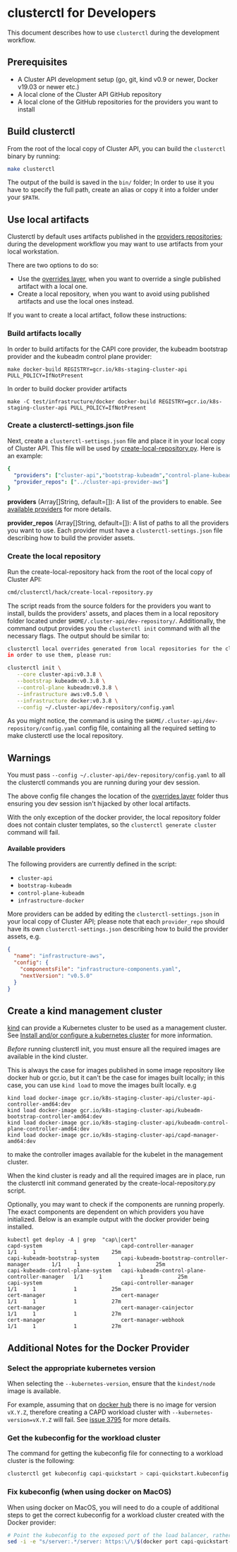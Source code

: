 # clusterctl for Developers

This document describes how to use `clusterctl` during the development workflow.

## Prerequisites

* A Cluster API development setup (go, git, kind v0.9 or newer, Docker v19.03 or newer etc.)
* A local clone of the Cluster API GitHub repository
* A local clone of the GitHub repositories for the providers you want to install

## Build clusterctl

From the root of the local copy of Cluster API, you can build the `clusterctl` binary by running:

```bash
make clusterctl
```

The output of the build is saved in the `bin/` folder; In order to use it you have to specify
the full path, create an alias or copy it into a folder under your `$PATH`.

## Use local artifacts

Clusterctl by default uses artifacts published in the [providers repositories];
during the development workflow you may want to use artifacts from your local workstation.

There are two options to do so:

* Use the [overrides layer], when you want to override a single published artifact with a local one.
* Create a local repository, when you want to avoid using published artifacts and use the local ones instead.

If you want to create a local artifact, follow these instructions:

### Build artifacts locally

In order to build artifacts for the CAPI core provider, the kubeadm bootstrap provider and the kubeadm control plane provider:

```
make docker-build REGISTRY=gcr.io/k8s-staging-cluster-api PULL_POLICY=IfNotPresent
```

In order to build docker provider artifacts

```
make -C test/infrastructure/docker docker-build REGISTRY=gcr.io/k8s-staging-cluster-api PULL_POLICY=IfNotPresent
```

### Create a clusterctl-settings.json file

Next, create a `clusterctl-settings.json` file and place it in your local copy
of Cluster API. This file will be used by [create-local-repository.py](#create-the-local-repository). Here is an example:

```yaml
{
  "providers": ["cluster-api","bootstrap-kubeadm","control-plane-kubeadm", "infrastructure-aws", "infrastructure-docker"],
  "provider_repos": ["../cluster-api-provider-aws"]
}
```

**providers** (Array[]String, default=[]): A list of the providers to enable.
See [available providers](#available-providers) for more details.

**provider_repos** (Array[]String, default=[]): A list of paths to all the providers you want to use. Each provider must have
a `clusterctl-settings.json` file describing how to build the provider assets.

### Create the local repository

Run the create-local-repository hack from the root of the local copy of Cluster API:

```bash
cmd/clusterctl/hack/create-local-repository.py
```

The script reads from the source folders for the providers you want to install, builds the providers' assets,
and places them in a local repository folder located under `$HOME/.cluster-api/dev-repository/`.
Additionally, the command output provides you the `clusterctl init` command with all the necessary flags.
The output should be similar to:

```bash
clusterctl local overrides generated from local repositories for the cluster-api, bootstrap-kubeadm, control-plane-kubeadm, infrastructure-docker, infrastructure-aws providers.
in order to use them, please run:

clusterctl init \
   --core cluster-api:v0.3.8 \
   --bootstrap kubeadm:v0.3.8 \
   --control-plane kubeadm:v0.3.8 \
   --infrastructure aws:v0.5.0 \
   --infrastructure docker:v0.3.8 \
   --config ~/.cluster-api/dev-repository/config.yaml

```

As you might notice, the command is using the `$HOME/.cluster-api/dev-repository/config.yaml` config file,
containing all the required setting to make clusterctl use the local repository.

<aside class="note warning">

<h1>Warnings</h1>

You must pass `--config ~/.cluster-api/dev-repository/config.yaml` to all the clusterctl commands you are running
during your dev session.

The above config file changes the location of the [overrides layer] folder thus ensuring
you dev session isn't hijacked by other local artifacts.

With the only exception of the docker provider, the local repository folder does not contain cluster templates,
so the `clusterctl generate cluster` command will fail.

</aside>

#### Available providers

The following providers are currently defined in the script:

* `cluster-api`
* `bootstrap-kubeadm`
* `control-plane-kubeadm`
* `infrastructure-docker`

More providers can be added by editing the `clusterctl-settings.json` in your local copy of Cluster API;
please note that each `provider_repo` should have its own `clusterctl-settings.json` describing how to build the provider assets, e.g.

```json
{
  "name": "infrastructure-aws",
  "config": {
    "componentsFile": "infrastructure-components.yaml",
    "nextVersion": "v0.5.0"
  }
}
```

## Create a kind management cluster

[kind] can provide a Kubernetes cluster to be used as a management cluster.
See [Install and/or configure a kubernetes cluster] for more information.

*Before* running clusterctl init, you must ensure all the required images are available in the kind cluster.

This is always the case for images published in some image repository like docker hub or gcr.io, but it can't be
the case for images built locally; in this case, you can use `kind load` to move the images built locally. e.g

```
kind load docker-image gcr.io/k8s-staging-cluster-api/cluster-api-controller-amd64:dev
kind load docker-image gcr.io/k8s-staging-cluster-api/kubeadm-bootstrap-controller-amd64:dev
kind load docker-image gcr.io/k8s-staging-cluster-api/kubeadm-control-plane-controller-amd64:dev
kind load docker-image gcr.io/k8s-staging-cluster-api/capd-manager-amd64:dev
```

to make the controller images available for the kubelet in the management cluster.

When the kind cluster is ready and all the required images are in place, run
the clusterctl init command generated by the create-local-repository.py
script.

Optionally, you may want to check if the components are running properly. The
exact components are dependent on which providers you have initialized. Below
is an example output with the docker provider being installed.

```
kubectl get deploy -A | grep  "cap\|cert"
capd-system                         capd-controller-manager                         1/1     1            1           25m
capi-kubeadm-bootstrap-system       capi-kubeadm-bootstrap-controller-manager       1/1     1            1           25m
capi-kubeadm-control-plane-system   capi-kubeadm-control-plane-controller-manager   1/1     1            1           25m
capi-system                         capi-controller-manager                         1/1     1            1           25m
cert-manager                        cert-manager                                    1/1     1            1           27m
cert-manager                        cert-manager-cainjector                         1/1     1            1           27m
cert-manager                        cert-manager-webhook                            1/1     1            1           27m
```

## Additional Notes for the Docker Provider

### Select the appropriate kubernetes version

When selecting the `--kubernetes-version`, ensure that the `kindest/node`
image is available.

For example, assuming that on [docker hub][kind-docker-hub] there is no
image for version `vX.Y.Z`, therefore creating a CAPD workload cluster with
`--kubernetes-version=vX.Y.Z` will fail. See [issue 3795] for more details.

### Get the kubeconfig for the workload cluster

The command for getting the kubeconfig file for connecting to a workload cluster is the following:

```bash
clusterctl get kubeconfig capi-quickstart > capi-quickstart.kubeconfig
```

### Fix kubeconfig (when using docker on MacOS)

When using docker on MacOS, you will need to do a couple of additional
steps to get the correct kubeconfig for a workload cluster created with the Docker provider:

```bash
# Point the kubeconfig to the exposed port of the load balancer, rather than the inaccessible container IP.
sed -i -e "s/server:.*/server: https:\/\/$(docker port capi-quickstart-lb 6443/tcp | sed "s/0.0.0.0/127.0.0.1/")/g" ./capi-quickstart.kubeconfig
```

<!-- links -->
[kind]: https://kind.sigs.k8s.io/
[providers repositories]: configuration.md#provider-repositories
[overrides layer]: configuration.md#overrides-layer
[Install and/or configure a kubernetes cluster]: ../user/quick-start.md#install-andor-configure-a-kubernetes-cluster
[kind-docker-hub]: https://hub.docker.com/r/kindest/node/tags
[issue 3795]: https://github.com/kubernetes-sigs/cluster-api/issues/3795
